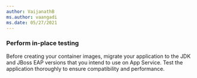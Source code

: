 ```yaml
---
author: VaijanathB
ms.author: vaangadi
ms.date: 05/27/2021
---
```


### Perform in-place testing

Before creating your container images, migrate your application to the JDK and JBoss EAP versions that you intend to use on App Service. Test the application thoroughly to ensure compatibility and performance.
